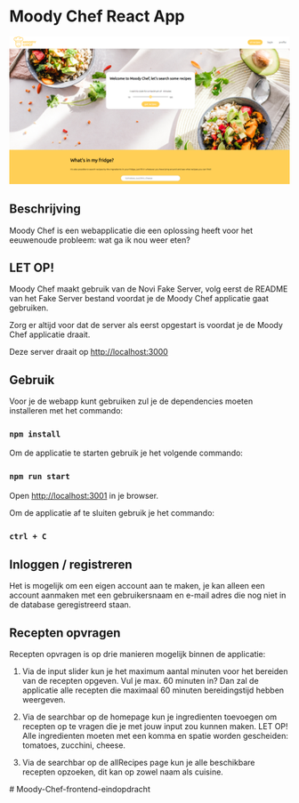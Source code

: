 # Moody Chef React App

![](src/assets/home-screen.png)

## Beschrijving

Moody Chef is een webapplicatie die een oplossing heeft voor het eeuwenoude probleem: wat ga ik nou weer eten?

## LET OP!
Moody Chef maakt gebruik van de Novi Fake Server, volg eerst de README van het Fake Server bestand voordat je de Moody Chef applicatie gaat gebruiken. 

Zorg er altijd voor dat de server als eerst opgestart is voordat je de Moody Chef applicatie draait.



Deze server draait op [http://localhost:3000](http://localhost:3000)

## Gebruik
Voor je de webapp kunt gebruiken zul je de dependencies moeten installeren met het commando:

### `npm install`

Om de applicatie te starten gebruik je het volgende commando:

### `npm run start`

Open [http://localhost:3001](http://localhost:3001) in je browser.

Om de applicatie af te sluiten gebruik je het commando:

### `ctrl + C`


## Inloggen / registreren

Het is mogelijk om een eigen account aan te maken, je kan alleen een account aanmaken met een gebruikersnaam en e-mail adres die nog niet in de database geregistreerd staan. 

## Recepten opvragen

Recepten opvragen is op drie manieren mogelijk binnen de applicatie:

1. Via de input slider kun je het maximum aantal minuten voor het bereiden van de recepten opgeven. Vul je max. 60 minuten in? Dan zal de applicatie alle recepten die maximaal 60 minuten bereidingstijd hebben weergeven.

2. Via de searchbar op de homepage kun je ingredienten toevoegen om recepten op te vragen die je met jouw input zou kunnen maken. LET OP! Alle ingredienten moeten met een komma en spatie worden gescheiden: tomatoes, zucchini, cheese.
3. Via de searchbar op de allRecipes page kun je alle beschikbare recepten opzoeken, dit kan op zowel naam als cuisine.






#   M o o d y - C h e f - f r o n t e n d - e i n d o p d r a c h t 
 
 